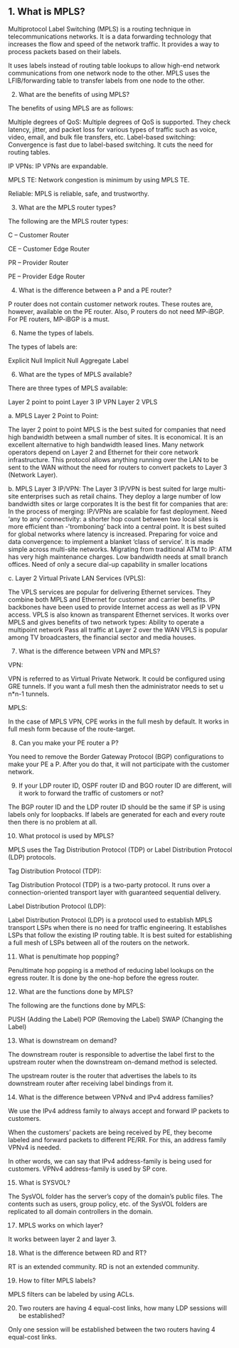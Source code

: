 ## 1. What is MPLS?
Multiprotocol Label Switching (MPLS) is a routing technique in telecommunications networks. It is a data forwarding technology that increases the flow and speed of the network traffic. It provides a way to process packets based on their labels. 

It uses labels instead of routing table lookups to allow high-end network communications from one network node to the other. MPLS uses the LFIB/forwarding table to transfer labels from one node to the other. 

2. What are the benefits of using MPLS?
   
The benefits of using MPLS are as follows:

Multiple degrees of QoS:  Multiple degrees of QoS is supported. They check latency, jitter, and packet loss for various types of traffic such as voice, video, email, and bulk file transfers, etc.
Label-based switching:  Convergence is fast due to label-based switching. It cuts the need for routing tables.

IP VPNs:  IP VPNs are expandable.

MPLS TE:  Network congestion is minimum by using MPLS TE.

Reliable:  MPLS is reliable, safe, and trustworthy.

3. What are the MPLS router types?
   
The following are the MPLS router types:

C – Customer Router

CE – Customer Edge Router

PR – Provider Router

PE – Provider Edge Router


4. What is the difference between a P and a PE router?

P router does not contain customer network routes. These routes are, however, available on the PE router. Also, P routers do not need MP-iBGP. For PE routers, MP-iBGP is a must.

6. Name the types of labels.
   
The types of labels are:

Explicit Null
Implicit Null
Aggregate Label

6. What are the types of MPLS available?
   
There are three types of MPLS available:

Layer 2 point to point
Layer 3 IP VPN
Layer 2 VPLS

a. MPLS Layer 2 Point to Point:

The layer 2 point to point MPLS is the best suited for companies that need high bandwidth between a small number of sites.
It is economical.
It is an excellent alternative to high bandwidth leased lines.
Many network operators depend on Layer 2 and Ethernet for their core network infrastructure.
This protocol allows anything running over the LAN to be sent to the WAN without the need for routers to convert packets to Layer 3 (Network Layer).

b. MPLS Layer 3 IP/VPN:
The Layer 3 IP/VPN is best suited for large multi-site enterprises such as retail chains.
They deploy a large number of low bandwidth sites or large corporates
It is the best fit for companies that are:
In the process of merging: IP/VPNs are scalable for fast deployment.
Need ‘any to any’ connectivity: a shorter hop count between two local sites is more efficient than -’tromboning’ back into a central point. It is best suited for global networks where latency is increased.
Preparing for voice and data convergence: to implement a blanket ‘class of service’. It is made simple across multi-site networks.
Migrating from traditional ATM to IP: ATM has very high maintenance charges.
Low bandwidth needs at small branch offices.
Need of only a secure dial-up capability in smaller locations

c. Layer 2 Virtual Private LAN Services (VPLS):

The VPLS services are popular for delivering Ethernet services.
They combine both MPLS and Ethernet for customer and carrier benefits.
IP backbones have been used to provide Internet access as well as IP VPN access.
VPLS is also known as transparent Ethernet services.
It works over MPLS and gives benefits of two network types:
Ability to operate a multipoint network
Pass all traffic at Layer 2 over the WAN
VPLS is popular among TV broadcasters, the financial sector and media houses.


7. What is the difference between VPN and MPLS?
   
VPN:

VPN is referred to as Virtual Private Network. 
It could be configured using GRE tunnels. 
If you want a full mesh then the administrator needs to set u n*n-1 tunnels.

MPLS:

In the case of MPLS VPN, CPE works in the full mesh by default.
It works in full mesh form because of the route-target.

8. Can you make your PE router a P?
   
You need to remove the Border Gateway Protocol (BGP) configurations to make your PE a P. After you do that, it will not participate with the customer network.

9. If your LDP router ID, OSPF router ID and BGO router ID are different, will it work to forward the traffic of customers or not?
    
The BGP router ID and the LDP router ID should be the same if SP is using labels only for loopbacks. If labels are generated for each and every route then there is no problem at all.

10. What protocol is used by MPLS?
    
MPLS uses the Tag Distribution Protocol (TDP) or Label Distribution Protocol (LDP) protocols. 

Tag Distribution Protocol (TDP):

Tag Distribution Protocol (TDP) is a two-party protocol. It runs over a connection-oriented transport layer with guaranteed sequential delivery. 

Label Distribution Protocol (LDP):

Label Distribution Protocol (LDP) is a protocol used to establish MPLS transport LSPs when there is no need for traffic engineering. It establishes LSPs that follow the existing IP routing table. It is best suited for establishing a full mesh of LSPs between all of the routers on the network. 

11. What is penultimate hop popping?
    
Penultimate hop popping is a method of reducing label lookups on the egress router. It is done by the one-hop before the egress router.

12. What are the functions done by MPLS?
    
The following are the functions done by MPLS:

PUSH (Adding the Label)
POP (Removing the Label)
SWAP (Changing the Label)

13. What is downstream on demand?
    
The downstream router is responsible to advertise the label first to the upstream router when the downstream on-demand method is selected. 

The upstream router is the router that advertises the labels to its downstream router after receiving label bindings from it.

14. What is the difference between VPNv4 and IPv4 address families?
    
We use the IPv4 address family to always accept and forward IP packets to customers. 

When the customers’ packets are being received by PE, they become labeled and forward packets to different PE/RR. For this, an address family VPNv4 is needed.

In other words, we can say that IPv4 address-family is being used for customers. VPNv4 address-family is used by SP core.

15. What is SYSVOL?
    
The SysVOL folder has the server’s copy of the domain’s public files. The contents such as users, group policy, etc. of the SysVOL folders are replicated to all domain controllers in the domain. 

17. MPLS works on which layer?
    
It works between layer 2 and layer 3.

18. What is the difference between RD and RT?
    
RT is an extended community. RD is not an extended community.

19. How to filter MPLS labels?
    
MPLS filters can be labeled by using ACLs.

20. Two routers are having 4 equal-cost links, how many LDP sessions will be established?
    
Only one session will be established between the two routers having 4 equal-cost links.

